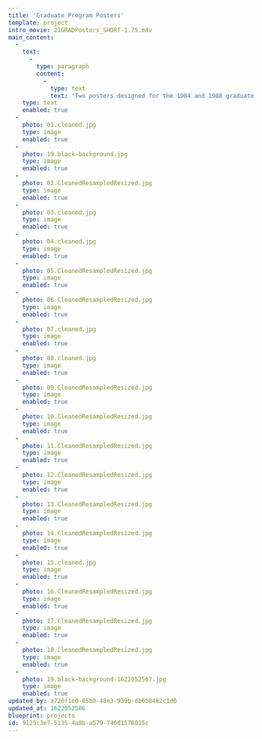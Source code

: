 ```yaml
---
title: 'Graduate Program Posters'
template: project
intro_movie: 21GRADPosters_SHORT-1.75.m4v
main_content:
  -
    text:
      -
        type: paragraph
        content:
          -
            type: text
            text: 'Two posters designed for the 1984 and 1988 graduate programs at RISD.'
    type: text
    enabled: true
  -
    photo: 01.cleaned.jpg
    type: image
    enabled: true
  -
    photo: 19.black-background.jpg
    type: image
    enabled: true
  -
    photo: 02.CleanedResampledResized.jpg
    type: image
    enabled: true
  -
    photo: 03.cleaned.jpg
    type: image
    enabled: true
  -
    photo: 04.cleaned.jpg
    type: image
    enabled: true
  -
    photo: 05.CleanedResampledResized.jpg
    type: image
    enabled: true
  -
    photo: 06.CleanedResampledResized.jpg
    type: image
    enabled: true
  -
    photo: 07.cleaned.jpg
    type: image
    enabled: true
  -
    photo: 08.cleaned.jpg
    type: image
    enabled: true
  -
    photo: 09.CleanedResampledResized.jpg
    type: image
    enabled: true
  -
    photo: 10.CleanedResampledResized.jpg
    type: image
    enabled: true
  -
    photo: 11.CleanedResampledResized.jpg
    type: image
    enabled: true
  -
    photo: 12.CleanedResampledResized.jpg
    type: image
    enabled: true
  -
    photo: 13.CleanedResampledResized.jpg
    type: image
    enabled: true
  -
    photo: 14.CleanedResampledResized.jpg
    type: image
    enabled: true
  -
    photo: 15.cleaned.jpg
    type: image
    enabled: true
  -
    photo: 16.CleanedResampledResized.jpg
    type: image
    enabled: true
  -
    photo: 17.CleanedResampledResized.jpg
    type: image
    enabled: true
  -
    photo: 18.CleanedResampledResized.jpg
    type: image
    enabled: true
  -
    photo: 19.black-background-1622052567.jpg
    type: image
    enabled: true
updated_by: a726f1e0-85b0-48e3-939b-db6b8482c1d0
updated_at: 1622052586
blueprint: projects
id: 9125c3e7-5135-4a8b-a579-746d1576015c
---
```

